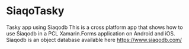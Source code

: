 # SiaqoTasky
Tasky app using Siaqodb
This is a cross platform app that shows how to use Siaqodb in a PCL Xamarin.Forms application on Android and iOS.
Siaqodb is an object database available here  https://www.siaqodb.com/


